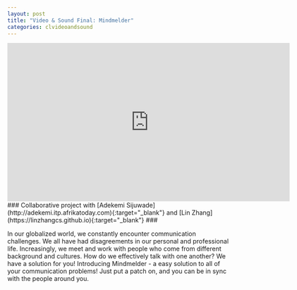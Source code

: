 ```yaml
---
layout: post
title: "Video & Sound Final: Mindmelder"
categories: clvideoandsound
---
```


<p></p>
<iframe src="https://player.vimeo.com/video/239058579" width="640" height="360" frameborder="0" webkitallowfullscreen mozallowfullscreen allowfullscreen></iframe>
### Collaborative project with [Adekemi Sijuwade](http://adekemi.itp.afrikatoday.com){:target="_blank"} and [Lin Zhang](https://linzhangcs.github.io){:target="_blank"} ###

In our globalized world, we constantly encounter communication challenges. We all have had disagreements in our personal and professional life. Increasingly, we meet and work with people who come from different background and cultures. How do we effectively talk with one another? We have a solution for you! Introducing Mindmelder - a easy solution to all of your communication problems! Just put a patch on, and you can be in sync with the people around you. 
